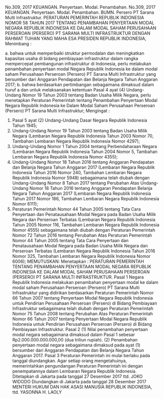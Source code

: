  No.309, 2017 KEUANGAN. Penyertaan. Modal. Penambahan. No.309, 2017 KEUANGAN. Penyertaan. Modal. Penambahan. BUMN. Persero PT Sarana Multi Infrastruktur. PERATURAN PEMERINTAH REPUBLIK INDONESIA NOMOR 58 TAHUN 2017 TENTANG PENAMBAHAN PENYERTAAN MODAL NEGARA REPUBLIK INDONESIA KE DALAM MODAL SAHAM PERUSAHAAN PERSEROAN (PERSERO) PT SARANA MULTI INFRASTRUKTUR
DENGAN RAHMAT TUHAN YANG MAHA ESA PRESIDEN REPUBLIK INDONESIA,
Menimbang :

a. bahwa untuk memperbaiki struktur permodalan dan meningkatkan kapasitas usaha di bidang pembiayaan infrastruktur dalam rangka mempercepat pembangunan infrastruktur di Indonesia, perlu melakukan penambahan penyertaan modal Negara Republik Indonesia ke dalam modal saham Perusahaan Perseroan (Persero) PT Sarana Multi Infrastruktur yang bersumber dari Anggaran Pendapatan dan Belanja Negara Tahun Anggaran 2017;
b. bahwa berdasarkan pertimbangan sebagaimana dimaksud dalam huruf a dan untuk melaksanakan ketentuan Pasal 4 ayat (4) Undang-Undang Nomor 19 Tahun 2003 tentang Badan Usaha Milik Negara, perlu menetapkan Peraturan Pemerintah tentang Penambahan Penyertaan Modal Negara Republik Indonesia ke Dalam Modal Saham Perusahaan Perseroan (Persero) PT Sarana Multi Infrastruktur;
Mengingat :

1. Pasal 5 ayat (2) Undang-Undang Dasar Negara Republik Indonesia Tahun 1945;
2. Undang-Undang Nomor 19 Tahun 2003 tentang Badan Usaha Milik Negara (Lembaran Negara Republik Indonesia Tahun 2003 Nomor 70, Tambahan Lembaran Negara Republik Indonesia Nomor 4297);
3. Undang-Undang Nomor 1 Tahun 2004 tentang Perbendaharaan Negara (Lembaran Negara Republik Indonesia Tahun 2004 Nomor 5, Tambahan Lembaran Negara Republik Indonesia Nomor 4355);
4. Undang-Undang Nomor 18 Tahun 2016 tentang Anggaran Pendapatan dan Belanja Negara Tahun Anggaran 2017 (Lembaran Negara Republik Indonesia Tahun 2016 Nomor 240, Tambahan Lembaran Negara Republik Indonesia Nomor 5948) sebagaimana telah diubah dengan Undang-Undang Nomor 8 Tahun 2017 tentang Perubahan Atas Undang-Undang Nomor 18 Tahun 2016 tentang Anggaran Pendapatan Belanja Negara Tahun Anggaran 2017 (Lembaran Negara Republik Indonesia Tahun 2017 Nomor 186, Tambahan Lembaran Negara Republik Indonesia Nomor 6111);
5. Peraturan Pemerintah Nomor 44 Tahun 2005 tentang Tata Cara Penyertaan dan Penatausahaan Modal Negara pada Badan Usaha Milik Negara dan Perseroan Terbatas (Lembaran Negara Republik Indonesia Tahun 2005 Nomor 116, Tambahan Lembaran Negara Republik Indonesia Nomor 4555) sebagaimana telah diubah dengan Peraturan Pemerintah Nomor 72 Tahun 2016 tentang Perubahan Atas Peraturan Pemerintah Nomor 44 Tahun 2005 tentang Tata Cara Penyertaan dan Penatausahaan Modal Negara pada Badan Usaha Milik Negara dan Perseroan Terbatas (Lembaran Negara Republik Indonesia Tahun 2016 Nomor 325, Tambahan Lembaran Negara Republik Indonesia Nomor 6006);
MEMUTUSKAN:
 Menetapkan : PERATURAN PEMERINTAH TENTANG PENAMBAHAN PENYERTAAN MODAL NEGARA REPUBLIK INDONESIA KE DALAM MODAL SAHAM PERUSAHAAN PERSEROAN (PERSERO) PT SARANA MULTI INFRASTRUKTUR.
Pasal 1
Negara Republik Indonesia melakukan penambahan penyertaan modal ke dalam modal saham Perusahaan Perseroan (Persero) PT Sarana Multi Infrastruktur yang didirikan berdasarkan Peraturan Pemerintah Nomor 66 Tahun 2007 tentang Penyertaan Modal Negara Republik Indonesia untuk Pendirian Perusahaan Perseroan (Persero) di Bidang Pembiayaan Infrastruktur sebagaimana telah diubah dengan Peraturan Pemerintah Nomor 75 Tahun 2008 tentang Perubahan Atas Peraturan Pemerintah Nomor 66 Tahun 2007 tentang Penyertaan Modal Negara Republik Indonesia untuk Pendirian Perusahaan Perseroan (Persero) di Bidang Pembiayaan Infrastruktur.
Pasal 2
(1) Nilai penambahan penyertaan modal negara sebagaimana dimaksud dalam Pasal 1 sebesar Rp2.000.000.000.000,00 (dua triliun rupiah).
(2) Penambahan penyertaan modal negara sebagaimana dimaksud pada ayat (1) bersumber dari Anggaran Pendapatan dan Belanja Negara Tahun Anggaran 2017.
Pasal 3
Peraturan Pemerintah ini mulai berlaku pada tanggal diundangkan.
Agar setiap orang mengetahuinya, memerintahkan pengundangan Peraturan Pemerintah ini dengan penempatannya dalam Lembaran Negara Republik Indonesia. Ditetapkan di Jakarta pada tanggal 27 Desember 2017 ttd. JOKO WIDODO Diundangkan di Jakarta pada tanggal 28 Desember 2017 MENTERI HUKUM DAN HAK ASASI MANUSIA REPUBLIK INDONESIA, ttd. YASONNA H. LAOLY